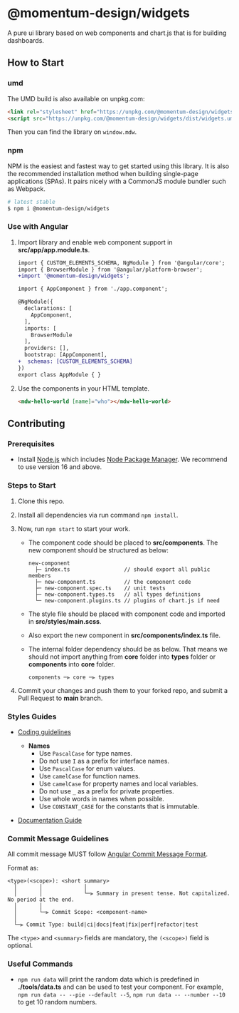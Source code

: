 # @momentum-design/widgets

A pure ui library based on web components and chart.js that is for building dashboards.

## How to Start

### umd

The UMD build is also available on unpkg.com:

```html
<link rel="stylesheet" href="https://unpkg.com/@momentum-design/widgets/dist/widgets.css">
<script src="https://unpkg.com/@momentum-design/widgets/dist/widgets.umd.js"></script>
```

Then you can find the library on `window.mdw`.

### npm

NPM is the easiest and fastest way to get started using this library. It is also the recommended installation method when building single-page applications (SPAs). It pairs nicely with a CommonJS module bundler such as Webpack.

```bash
# latest stable
$ npm i @momentum-design/widgets
```

### Use with Angular

1. Import library and enable web component support in **src/app/app.module.ts**.

    ```diff
    import { CUSTOM_ELEMENTS_SCHEMA, NgModule } from '@angular/core';
    import { BrowserModule } from '@angular/platform-browser';
    +import '@momentum-design/widgets';

    import { AppComponent } from './app.component';

    @NgModule({
      declarations: [
        AppComponent,
      ],
      imports: [
        BrowserModule
      ],
      providers: [],
      bootstrap: [AppComponent],
    +  schemas: [CUSTOM_ELEMENTS_SCHEMA]
    })
    export class AppModule { }
    ```

1. Use the components in your HTML template.

    ```html
    <mdw-hello-world [name]="who"></mdw-hello-world>
    ```

## Contributing

### Prerequisites

- Install [Node.js](https://nodejs.org/) which includes [Node Package Manager](https://docs.npmjs.com/getting-started). We recommend to use version 16 and above.

### Steps to Start

1. Clone this repo.

1. Install all dependencies via run command `npm install`.

1. Now, run `npm start` to start your work.

    - The component code should be placed to **src/components**. The new component should be structured as below:

      ```
      new-component
        ├─ index.ts                 // should export all public members
        ├─ new-component.ts         // the component code
        ├─ new-component.spec.ts    // unit tests
        ├─ new-component.types.ts   // all types definitions
        └─ new-component.plugins.ts // plugins of chart.js if need
      ```

    - The style file should be placed with component code and imported in **src/styles/main.scss**.

    - Also export the new component in **src/components/index.ts** file.

    - The internal folder dependency should be as below. That means we should not import anything from **core** folder into **types** folder or **components** into **core** folder.

      ```
      components ─⫸ core ─⫸ types
      ```

1. Commit your changes and push them to your forked repo, and submit a Pull Request to **main** branch.


### Styles Guides

- [Coding guidelines](https://google.github.io/styleguide/tsguide.html)

    - **Names**
        - Use `PascalCase` for type names.
        - Do not use `I` as a prefix for interface names.
        - Use `PascalCase` for enum values.
        - Use `camelCase` for function names.
        - Use `camelCase` for property names and local variables.
        - Do not use `_` as a prefix for private properties.
        - Use whole words in names when possible.
        - Use `CONSTANT_CASE` for the constants that is immutable.

- [Documentation Guide](https://typedoc.org/guides/overview/)


### Commit Message Guidelines

All commit message MUST follow [Angular Commit Message Format](https://github.com/angular/angular/blob/master/CONTRIBUTING.md#commit).

Format as:

```
<type>(<scope>): <short summary>
  │       │             │
  │       │             └─⫸ Summary in present tense. Not capitalized. No period at the end.
  │       │
  │       └─⫸ Commit Scope: <component-name>
  │
  └─⫸ Commit Type: build|ci|docs|feat|fix|perf|refactor|test
```

The `<type>` and `<summary>` fields are mandatory, the `(<scope>)` field is optional.

### Useful Commands

- `npm run data` will print the random data which is predefined in **./tools/data.ts** and can be used to test your component. For example, `npm run data -- --pie --default --5`, `npm run data -- --number --10` to get 10 random numbers.
